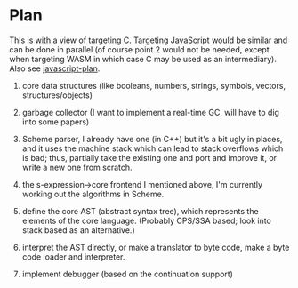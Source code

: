 # Plan

This is with a view of targeting C. Targeting JavaScript would be
similar and can be done in parallel (of course point 2 would not be
needed, except when targeting WASM in which case C may be used as an
intermediary). Also see [javascript-plan](javascript-plan.md).

1.  core data structures (like booleans, numbers, strings, symbols,
    vectors, structures/objects)

2.  garbage collector (I want to implement a real-time GC, will have
    to dig into some papers)

3.  Scheme parser, I already have one (in C++) but it's a bit ugly in
    places, and it uses the machine stack which can lead to stack
    overflows which is bad; thus, partially take the existing one and
    port and improve it, or write a new one from scratch.

4.  the s-expression->core frontend I mentioned above, I'm currently
    working out the algorithms in Scheme.

5.  define the core AST (abstract syntax tree), which represents the
    elements of the core language. (Probably CPS/SSA based; look into
    stack based as an alternative.)

6.  interpret the AST directly, or make a translator to byte code,
    make a byte code loader and interpreter.

7.  implement debugger (based on the continuation support)

